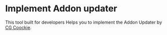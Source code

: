 # Implement Addon updater

This tool built for developers Helps you to implement the Addon Updater by [CG Coockie](https://github.com/CGCookie/blender-addon-updater).
